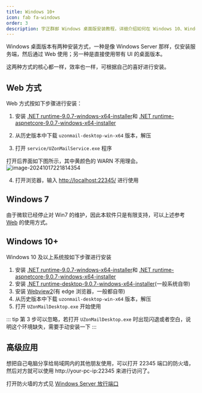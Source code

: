 ```yaml
---
title: Windows 10+
icon: fab fa-windows
order: 3
description: 宇正群邮 Windows 桌面版安装教程，详细介绍如何在 Windows 10、Windows 7 等系统上部署宇正群邮邮件群发软件。支持开源邮件群发、邮件营销软件，助力企业和个人高效邮件群发，体验最好用的邮件群发软件。
---
```


Windows 桌面版本有两种安装方式，一种是像 Windows Server 那样，仅安装服务端，然后通过 Web 使用；另一种是直接使用带有 UI 的桌面版本。

这两种方式的核心都一样，效率也一样，可根据自己的喜好进行安装。

## Web 方式

Web 方式按如下步骤进行安装：

1. 安装 [.NET runtime-9.0.7-windows-x64-installer](https://dotnet.microsoft.com/en-us/download/dotnet/thank-you/runtime-9.0.7-windows-x64-installer)和 [.NET runtime-aspnetcore-9.0.7-windows-x64-installer](https://dotnet.microsoft.com/en-us/download/dotnet/thank-you/runtime-aspnetcore-9.0.7-windows-x64-installer)

2. 从历史版本中下载 `uzonmail-desktop-win-x64` 版本，解压

3. 打开 `service/UZonMailService.exe` 程序

  打开后界面如下图所示，其中黄颜色的 WARN 不用理会。	![image-20241017221814354](https://oss.uzoncloud.com:2234/public/files/images/image-20241017221814354.png)

4. 打开浏览器，输入 [http://localhost:22345/](http://localhost:22345/) 进行使用


## Windows 7

由于微软已经停止对 Win7 的维护，因此本软件只是有限支持，可以上述参考 [Web](#web-方式) 的使用方式。

## Windows 10+

Windows 10 及以上系统按如下步骤进行安装

1. 安装 [.NET runtime-9.0.7-windows-x64-installer](https://dotnet.microsoft.com/en-us/download/dotnet/thank-you/runtime-9.0.7-windows-x64-installer)和 [.NET runtime-aspnetcore-9.0.7-windows-x64-installer](https://dotnet.microsoft.com/en-us/download/dotnet/thank-you/runtime-aspnetcore-9.0.7-windows-x64-installer)
2. 安装 [.NET runtime-desktop-9.0.7-windows-x64-installer](https://dotnet.microsoft.com/en-us/download/dotnet/thank-you/runtime-desktop-9.0.7-windows-x64-installer)(一般系统自带)
3. 安装 [Webview2](https://developer.microsoft.com/zh-cn/microsoft-edge/webview2/)(有 edge 浏览器，一般都自带)
4. 从历史版本中下载 `uzonmail-desktop-win-x64` 版本，解压
5. 打开 `UZonMailDesktop.exe` 开始使用

::: tip
第 3 步可以忽略，若打开 `UZonMailDesktop.exe` 时出现闪退或者空白，说明这个环境缺失，需要手动安装一下
:::

## 高级应用

想把自己电脑分享给局域网内的其他朋友使用，可以打开 22345 端口的防火墙，然后对方就可以使用 http://your-pc-ip:22345 来进行访问了。

打开防火墙的方式见 [Windows Server 放行端口](windows-server#放行端口)